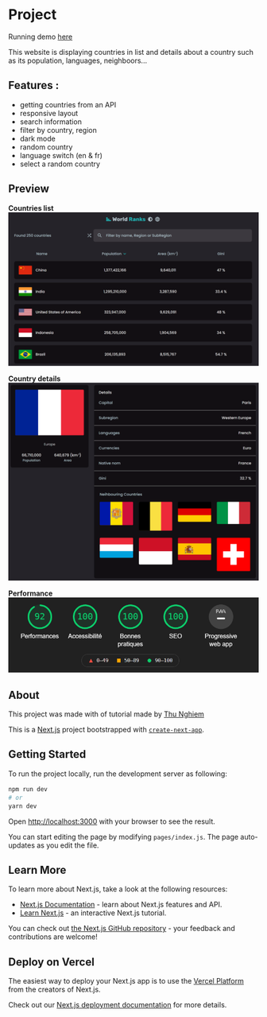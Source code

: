 # Project
Running demo [here](https://country-rank.bastiendmt.vercel.app/)

This website is displaying countries in list and details about a country such as its population, languages, neighboors...
## Features : 
- getting countries from an API
- responsive layout
- search information
- filter by country, region
- dark mode
- random country
- language switch (en & fr)
- select a random country

## Preview
**Countries list**
![Countries list](/preview/list.png)

**Country details**
![Country detail](/preview/country-info.png)

**Performance**
![Performance](/preview/performances.png)

## About
This project was made with of tutorial made by [Thu Nghiem](https://github.com/nghiemthu)

This is a [Next.js](https://nextjs.org/) project bootstrapped with [`create-next-app`](https://github.com/vercel/next.js/tree/canary/packages/create-next-app).

## Getting Started

To run the project locally, run the development server as following:

```bash
npm run dev
# or
yarn dev
```

Open [http://localhost:3000](http://localhost:3000) with your browser to see the result.

You can start editing the page by modifying `pages/index.js`. The page auto-updates as you edit the file.

## Learn More

To learn more about Next.js, take a look at the following resources:

- [Next.js Documentation](https://nextjs.org/docs) - learn about Next.js features and API.
- [Learn Next.js](https://nextjs.org/learn) - an interactive Next.js tutorial.

You can check out [the Next.js GitHub repository](https://github.com/vercel/next.js/) - your feedback and contributions are welcome!

## Deploy on Vercel

The easiest way to deploy your Next.js app is to use the [Vercel Platform](https://vercel.com/import?utm_medium=default-template&filter=next.js&utm_source=create-next-app&utm_campaign=create-next-app-readme) from the creators of Next.js.

Check out our [Next.js deployment documentation](https://nextjs.org/docs/deployment) for more details.
